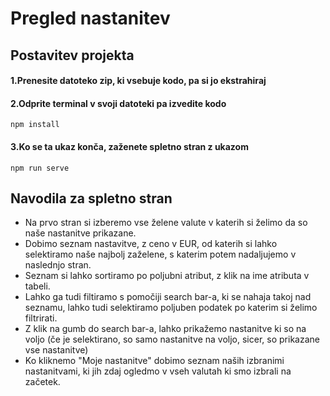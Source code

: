 # Pregled nastanitev

## Postavitev projekta


#### 1.Prenesite datoteko zip, ki vsebuje kodo, pa si jo ekstrahiraj


#### 2.Odprite terminal v svoji datoteki pa izvedite kodo 
```
npm install
```

#### 3.Ko se ta ukaz konča, zaženete spletno stran z ukazom
```
npm run serve
```


## Navodila za spletno stran
- Na prvo stran si izberemo vse želene valute v katerih si želimo da so naše nastanitve prikazane.
- Dobimo seznam nastavitve, z ceno v EUR, od katerih si lahko selektiramo naše najbolj zaželene, s katerim potem nadaljujemo v naslednjo stran.
- Seznam si lahko sortiramo po poljubni atribut, z klik na ime atributa v tabeli.
- Lahko ga tudi filtiramo s pomočiji search bar-a, ki se nahaja takoj nad seznamu, lahko tudi selektiramo poljuben podatek po katerim si želimo filtrirati.
- Z klik na gumb do search bar-a, lahko prikažemo nastanitve ki so na voljo (če je selektirano, so samo nastanitve na voljo, sicer, so prikazane vse nastanitve)
- Ko kliknemo "Moje nastanitve" dobimo seznam naših izbranimi nastanitvami, ki jih zdaj ogledmo v vseh valutah ki smo izbrali na začetek.
